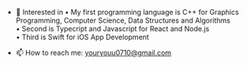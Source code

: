 - 🌷 Interested in
 • My first programming language is C++ for Graphics Programming, Computer Science, Data Structures and Algorithms  
 • Second is Typecript and Javascript for React and Node.js  
 • Third is Swift for iOS App Development  

- 📫 How to reach me: youryouu0710@gmail.com
